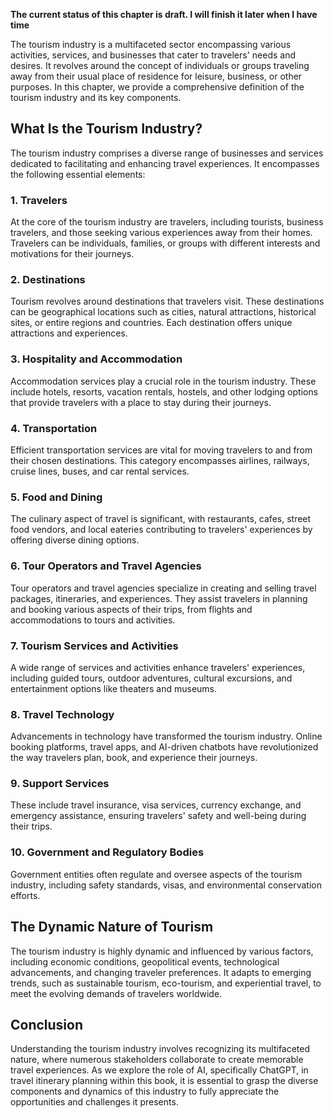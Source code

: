 **The current status of this chapter is draft. I will finish it later when I have time**

The tourism industry is a multifaceted sector encompassing various activities, services, and businesses that cater to travelers' needs and desires. It revolves around the concept of individuals or groups traveling away from their usual place of residence for leisure, business, or other purposes. In this chapter, we provide a comprehensive definition of the tourism industry and its key components.

**What Is the Tourism Industry?**
---------------------------------

The tourism industry comprises a diverse range of businesses and services dedicated to facilitating and enhancing travel experiences. It encompasses the following essential elements:

### 1. **Travelers**

At the core of the tourism industry are travelers, including tourists, business travelers, and those seeking various experiences away from their homes. Travelers can be individuals, families, or groups with different interests and motivations for their journeys.

### 2. **Destinations**

Tourism revolves around destinations that travelers visit. These destinations can be geographical locations such as cities, natural attractions, historical sites, or entire regions and countries. Each destination offers unique attractions and experiences.

### 3. **Hospitality and Accommodation**

Accommodation services play a crucial role in the tourism industry. These include hotels, resorts, vacation rentals, hostels, and other lodging options that provide travelers with a place to stay during their journeys.

### 4. **Transportation**

Efficient transportation services are vital for moving travelers to and from their chosen destinations. This category encompasses airlines, railways, cruise lines, buses, and car rental services.

### 5. **Food and Dining**

The culinary aspect of travel is significant, with restaurants, cafes, street food vendors, and local eateries contributing to travelers' experiences by offering diverse dining options.

### 6. **Tour Operators and Travel Agencies**

Tour operators and travel agencies specialize in creating and selling travel packages, itineraries, and experiences. They assist travelers in planning and booking various aspects of their trips, from flights and accommodations to tours and activities.

### 7. **Tourism Services and Activities**

A wide range of services and activities enhance travelers' experiences, including guided tours, outdoor adventures, cultural excursions, and entertainment options like theaters and museums.

### 8. **Travel Technology**

Advancements in technology have transformed the tourism industry. Online booking platforms, travel apps, and AI-driven chatbots have revolutionized the way travelers plan, book, and experience their journeys.

### 9. **Support Services**

These include travel insurance, visa services, currency exchange, and emergency assistance, ensuring travelers' safety and well-being during their trips.

### 10. **Government and Regulatory Bodies**

Government entities often regulate and oversee aspects of the tourism industry, including safety standards, visas, and environmental conservation efforts.

**The Dynamic Nature of Tourism**
---------------------------------

The tourism industry is highly dynamic and influenced by various factors, including economic conditions, geopolitical events, technological advancements, and changing traveler preferences. It adapts to emerging trends, such as sustainable tourism, eco-tourism, and experiential travel, to meet the evolving demands of travelers worldwide.

**Conclusion**
--------------

Understanding the tourism industry involves recognizing its multifaceted nature, where numerous stakeholders collaborate to create memorable travel experiences. As we explore the role of AI, specifically ChatGPT, in travel itinerary planning within this book, it is essential to grasp the diverse components and dynamics of this industry to fully appreciate the opportunities and challenges it presents.
